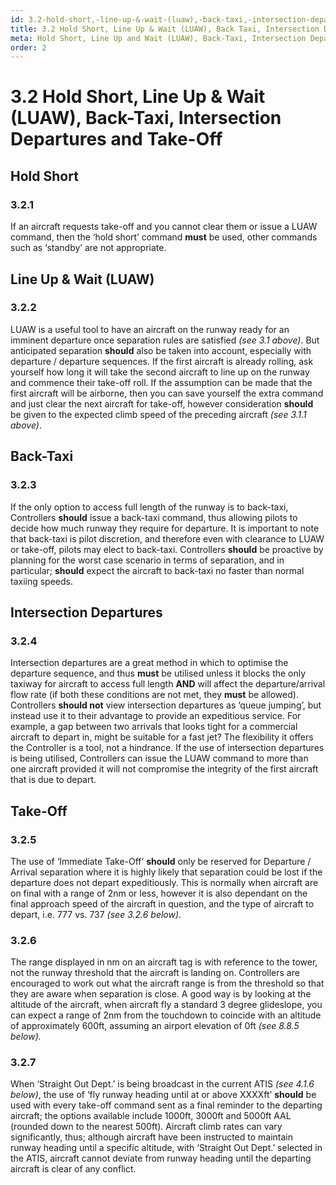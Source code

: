 ```yaml
---
id: 3.2-hold-short,-line-up-&-wait-(luaw),-back-taxi,-intersection-departures-and-take-off
title: 3.2 Hold Short, Line Up & Wait (LUAW), Back Taxi, Intersection Departures and Take Off
meta: Hold Short, Line Up and Wait (LUAW), Back-Taxi, Intersection Departures and Take-Off rules when operating a tower facility within Infinite Flight.
order: 2
---
```


# 3.2  Hold Short, Line Up & Wait (LUAW), Back-Taxi, Intersection Departures and Take-Off

 

## Hold Short

### 3.2.1    

If an aircraft requests take-off and you cannot clear them or issue a LUAW command, then the ‘hold short’ command **must** be used, other commands such as ‘standby’ are not appropriate.



## Line Up & Wait (LUAW)

### 3.2.2    

LUAW is a useful tool to have an aircraft on the runway ready for an imminent departure once separation rules are satisfied *(see 3.1 above)*. But anticipated separation **should** also be taken into account, especially with departure / departure sequences. If the first aircraft is already rolling, ask yourself how long it will take the second aircraft to line up on the runway and commence their take-off roll. If the assumption can be made that the first aircraft will be airborne, then you can save yourself the extra command and just clear the next aircraft for take-off, however consideration **should** be given to the expected climb speed of the preceding aircraft *(see 3.1.1 above)*. 



## Back-Taxi

### 3.2.3    

If the only option to access full length of the runway is to back-taxi, Controllers **should** issue a back-taxi command, thus allowing pilots to decide how much runway they require for departure. It is important to note that back-taxi is pilot discretion, and therefore even with clearance to LUAW or take-off, pilots may elect to back-taxi. Controllers **should** be proactive by planning for the worst case scenario in terms of separation, and in particular; **should** expect the aircraft to back-taxi no faster than normal taxiing speeds. 



## Intersection Departures

### 3.2.4    

Intersection departures are a great method in which to optimise the departure sequence, and thus **must** be utilised unless it blocks the only taxiway for aircraft to access full length **AND** will affect the departure/arrival flow rate (if both these conditions are not met, they **must** be allowed). Controllers **should not** view intersection departures as ‘queue jumping’, but instead use it to their advantage to provide an expeditious service. For example, a gap between two arrivals that looks tight for a commercial aircraft to depart in, might be suitable for a fast jet? The flexibility it offers the Controller is a tool, not a hindrance. If the use of intersection departures is being utilised, Controllers can issue the LUAW command to more than one aircraft provided it will not compromise the integrity of the first aircraft that is due to depart.



## Take-Off

### 3.2.5    

The use of ‘Immediate Take-Off’ **should** only be reserved for Departure / Arrival separation where it is highly likely that separation could be lost if the departure does not depart expeditiously. This is normally when aircraft are on final with a range of 2nm or less, however it is also dependant on the final approach speed of the aircraft in question, and the type of aircraft to depart, i.e. 777 vs. 737 *(see 3.2.6 below)*.



### 3.2.6    

The range displayed in nm on an aircraft tag is with reference to the tower, not the runway threshold that the aircraft is landing on. Controllers are encouraged to work out what the aircraft range is from the threshold so that they are aware when separation is close. A good way is by looking at the altitude of the aircraft, when aircraft fly a standard 3 degree glideslope, you can expect a range of 2nm from the touchdown to coincide with an altitude of approximately 600ft, assuming an airport elevation of 0ft *(see 8.8.5 below).*



### 3.2.7    

When ‘Straight Out Dept.’ is being broadcast in the current ATIS *(see 4.1.6 below)*, the use of ‘fly runway heading until at or above XXXXft’ **should** be used with every take-off command sent as a final reminder to the departing aircraft; the options available include 1000ft, 3000ft and 5000ft AAL (rounded down to the nearest 500ft). Aircraft climb rates can vary significantly, thus; although aircraft have been instructed to maintain runway heading until a specific altitude, with ‘Straight Out Dept.’ selected in the ATIS, aircraft cannot deviate from runway heading until the departing aircraft is clear of any conflict.

 